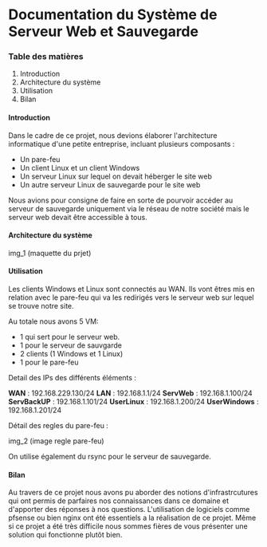 # Documentation du Système de Serveur Web et Sauvegarde

### Table des matières

1. Introduction
2. Architecture du système
3. Utilisation
4. Bilan

#### Introduction

Dans le cadre de ce projet, nous devions élaborer l'architecture informatique d'une petite entreprise, incluant plusieurs composants :

- Un pare-feu
- Un client Linux et un client Windows
- Un serveur Linux sur lequel on devait héberger le site web
- Un autre serveur Linux de sauvegarde pour le site web

Nous avions pour consigne de  faire en sorte de pourvoir accéder au serveur de sauvegarde uniquement via le réseau de notre société mais le serveur web devait être accessible à tous.

#### Architecture du système

img_1 (maquette du prjet)

#### Utilisation

Les clients Windows et Linux sont connectés au WAN. Ils vont êtres mis en relation avec le pare-feu qui va les redirigés vers le serveur web sur lequel se trouve notre site.

Au totale nous avons 5 VM:

- 1 qui sert pour le serveur web.
- 1 pour le serveur de sauvgarde
- 2 clients (1 Windows et 1 Linux)
- 1 pour le pare-feu

Detail des IPs des différents éléments :

**WAN** : 192.168.229.130/24
**LAN** : 192.168.1.1/24
**ServWeb** : 192.168.1.100/24
**ServBackUP** : 192.168.1.101/24
**UserLinux** : 192.168.1.200/24
**UserWindows** : 192.168.1.201/24

Détail des regles du pare-feu :

img_2 (image regle pare-feu)

On utilise également du rsync pour le serveur de sauvegarde.

#### Bilan

Au travers de ce projet nous avons pu aborder des notions d'infrastrcutures qui ont permis de parfaires nos connaissances dans ce domaine et d'apporter des réponses à nos questions. L'utilisation de logiciels comme pfsense ou bien nginx ont été essentiels a la réalisation de ce projet. Même si ce projet a été très difficile nous sommes fières de vous présenter une solution qui fonctionne plutôt bien.